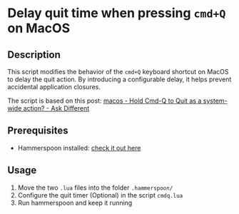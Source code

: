 # Delay quit time when pressing `cmd+Q` on MacOS

## Description

This script modifies the behavior of the `cmd+Q` keyboard shortcut on MacOS to delay the quit action. By introducing a configurable delay, it helps prevent accidental application closures.

The script is based on this post: [macos - Hold Cmd-Q to Quit as a system-wide action? - Ask Different](https://apple.stackexchange.com/questions/349075/hold-cmd-q-to-quit-as-a-system-wide-action)

## Prerequisites

- Hammerspoon installed: [check it out here](https://www.hammerspoon.org/)

## Usage

1. Move the two `.lua` files into the folder `.hammerspoon/`
2. Configure the quit timer (Optional) in the script `cmdq.lua`
3. Run hammerspoon and keep it running
